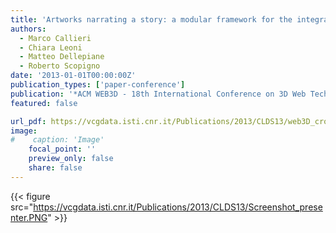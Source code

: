 ```yaml
---
title: 'Artworks narrating a story: a modular framework for the integrated presentation of three-dimensional and textual contents'
authors:
  - Marco Callieri
  - Chiara Leoni
  - Matteo Dellepiane
  - Roberto Scopigno
date: '2013-01-01T00:00:00Z'
publication_types: ['paper-conference']
publication: '*ACM WEB3D - 18th International Conference on 3D Web Technology*'
featured: false

url_pdf: https://vcgdata.isti.cnr.it/Publications/2013/CLDS13/web3D_cross.pdf
image:
#    caption: 'Image'
    focal_point: ''
    preview_only: false
    share: false
---
```

{{< figure src="https://vcgdata.isti.cnr.it/Publications/2013/CLDS13/Screenshot_presenter.PNG" >}}
